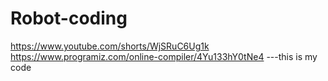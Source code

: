 # Robot-coding
https://www.youtube.com/shorts/WjSRuC6Ug1k
https://www.programiz.com/online-compiler/4Yu133hY0tNe4 ---this is my code
